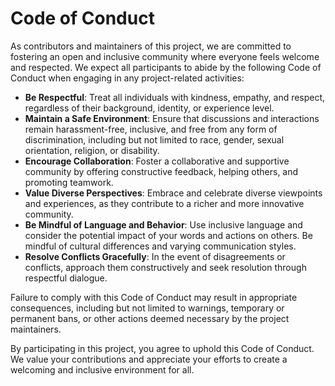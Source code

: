 # Code of Conduct

As contributors and maintainers of this project, we are committed to fostering an open and inclusive community where everyone feels welcome and respected. We expect all participants to abide by the following Code of Conduct when engaging in any project-related activities:

- **Be Respectful**: Treat all individuals with kindness, empathy, and respect, regardless of their background, identity, or experience level.
- **Maintain a Safe Environment**: Ensure that discussions and interactions remain harassment-free, inclusive, and free from any form of discrimination, including but not limited to race, gender, sexual orientation, religion, or disability.
- **Encourage Collaboration**: Foster a collaborative and supportive community by offering constructive feedback, helping others, and promoting teamwork.
- **Value Diverse Perspectives**: Embrace and celebrate diverse viewpoints and experiences, as they contribute to a richer and more innovative community.
- **Be Mindful of Language and Behavior**: Use inclusive language and consider the potential impact of your words and actions on others. Be mindful of cultural differences and varying communication styles.
- **Resolve Conflicts Gracefully**: In the event of disagreements or conflicts, approach them constructively and seek resolution through respectful dialogue.

Failure to comply with this Code of Conduct may result in appropriate consequences, including but not limited to warnings, temporary or permanent bans, or other actions deemed necessary by the project maintainers.

By participating in this project, you agree to uphold this Code of Conduct. We value your contributions and appreciate your efforts to create a welcoming and inclusive environment for all.

